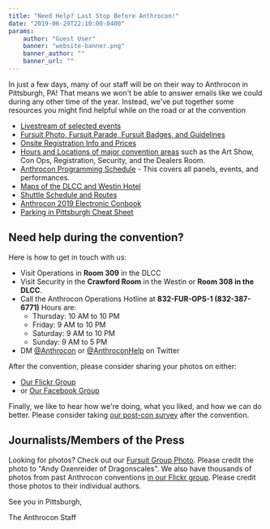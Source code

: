 ```yaml
---
title: "Need Help? Last Stop Before Anthrocon!"
date: "2019-06-29T22:10:00-0400"
params:
    author: "Guest User"
    banner: "website-banner.png"
    banner_author: ""
    banner_url: ""
---
```


In just a few days, many of our staff will be on their way to Anthrocon in Pittsburgh, PA! That means we won't be able to answer emails like we could during any other time of the year. Instead, we've put together some resources you might find helpful while on the road or at the convention

- [Livestream of selected events](https://anthrocon.tv/)
- [Fursuit Photo, Fursuit Parade, Fursuit Badges, and Guidelines](/parade)
- [Onsite Registration Info and Prices](/registration)
- [Hours and Locations of major convention areas](https://www.anthrocon.org/hours) such as the Art Show, Con Ops, Registration, Security, and the Dealers Room.
- [Anthrocon Programming Schedule](https://anthrocon2019.sched.com/) - This covers all panels, events, and performances.
- [Maps of the DLCC and Westin Hotel](/maps)
- [Shuttle Schedule and Routes](https://www.anthrocon.org/shuttle)
- [Anthrocon 2019 Electronic Conbook](https://www.anthrocon.org/news/2019/6/26/anthrocon-2019-electronic-conbook)
- [Parking in Pittsburgh Cheat Sheet](https://airtable.com/shrzylsUBhuYBsQHD/tblTJic19VXdkfhkr/viwrxZX4dDl4m3CAB)

## Need help during the convention?

Here is how to get in touch with us:

- Visit Operations in **Room 309** in the DLCC
- Visit Security in the **Crawford Room** in the Westin or **Room 308 in the DLCC**.
- Call the Anthrocon Operations Hotline at **832-FUR-OPS-1 (832-387-6771)** Hours are:
    - Thursday: 10 AM to 10 PM
    - Friday: 9 AM to 10 PM
    - Saturday: 9 AM to 10 PM
    - Sunday: 9 AM to 5 PM
- DM [@Anthrocon](https://twitter.com/Anthrocon) or [@AnthroconHelp](https://twitter.com/AnthroconHelp) on Twitter

After the convention, please consider sharing your photos on either:

- [Our Flickr Group](https://www.flickr.com/groups/anthrocon/)
- or [Our Facebook Group](https://www.facebook.com/groups/Anthrocon/)

Finally, we like to hear how we're doing, what you liked, and how we can do better. Please consider taking [our post-con survey](http://anthrocon.org/survey) after the convention.

## Journalists/Members of the Press

Looking for photos? Check out our [Fursuit Group Photo](https://www.flickr.com/photos/16854395@N05/28443227077/in/dateposted-public/). Please credit the photo to "Andy Oxenreider of Dragonscales". We also have thousands of photos from past Anthrocon conventions [in our Flickr group](https://www.flickr.com/groups/anthrocon/pool/). Please credit those photos to their individual authors.

See you in Pittsburgh,

The Anthrocon Staff
